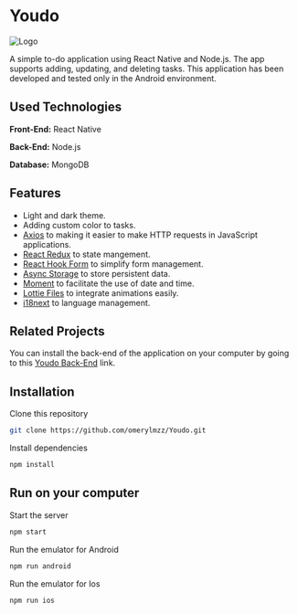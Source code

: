 # Youdo

![Logo](https://i.hizliresim.com/q620jxp.jpg)

A simple to-do application using React Native and Node.js. The app supports adding, updating, and deleting tasks. This application has been developed and tested only in the Android environment.

## Used Technologies 

**Front-End:** React Native

**Back-End:** Node.js

**Database:** MongoDB

## Features

- Light and dark theme.
- Adding custom color to tasks.
- [Axios](https://axios-http.com) to making it easier to make HTTP requests in JavaScript applications.
- [React Redux](https://react-redux.js.org) to state mangement.
- [React Hook Form](https://react-hook-form.com) to simplify form management.
- [Async Storage](https://react-native-async-storage.github.io/async-storage/) to store persistent data.
- [Moment](https://momentjs.com) to facilitate the use of date and time.
- [Lottie Files](https://lottiefiles.com) to integrate animations easily.
- [i18next](https://www.i18next.com) to language management.

## Related Projects

You can install the back-end of the application on your computer by going to this [Youdo Back-End](https://github.com/omerylmzz/Youdo-Backend) link.

## Installation 

Clone this repository

```bash
git clone https://github.com/omerylmzz/Youdo.git
```

Install dependencies

```bash
npm install
```
## Run on your computer 

Start the server

```bash
npm start
```

Run the emulator for Android

```bash
npm run android
```

Run the emulator for Ios

```bash
npm run ios
```